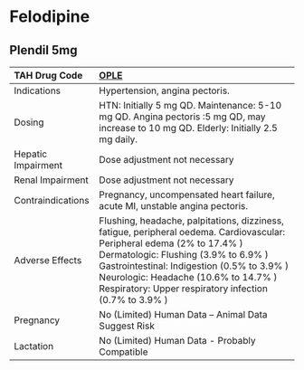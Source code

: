 # Felodipine

## Plendil 5mg

| TAH Drug Code      | [OPLE](https://www.tahsda.org.tw/drugs/hissearch.php?drug_code=OPLE)                                                                                                                                                                                                                                          |
|:-------------------|:--------------------------------------------------------------------------------------------------------------------------------------------------------------------------------------------------------------------------------------------------------------------------------------------------------------|
| Indications        | Hypertension, angina pectoris.                                                                                                                                                                                                                                                                                |
| Dosing             | HTN: Initially 5 mg QD. Maintenance: 5-10 mg QD. Angina pectoris :5 mg QD, may increase to 10 mg QD. Elderly: Initially 2.5 mg daily.                                                                                                                                                                         |
| Hepatic Impairment | Dose adjustment not necessary                                                                                                                                                                                                                                                                                 |
| Renal Impairment   | Dose adjustment not necessary                                                                                                                                                                                                                                                                                 |
| Contraindications  | Pregnancy, uncompensated heart failure, acute MI, unstable angina pectoris.                                                                                                                                                                                                                                   |
| Adverse Effects    | Flushing, headache, palpitations, dizziness, fatigue, peripheral oedema. Cardiovascular: Peripheral edema (2% to 17.4% ) Dermatologic: Flushing (3.9% to 6.9% ) Gastrointestinal: Indigestion (0.5% to 3.9% ) Neurologic: Headache (10.6% to 14.7% ) Respiratory: Upper respiratory infection (0.7% to 3.9% ) |
| Pregnancy          | No (Limited) Human Data – Animal Data Suggest Risk                                                                                                                                                                                                                                                            |
| Lactation          | No (Limited) Human Data - Probably Compatible                                                                                                                                                                                                                                                                 |

